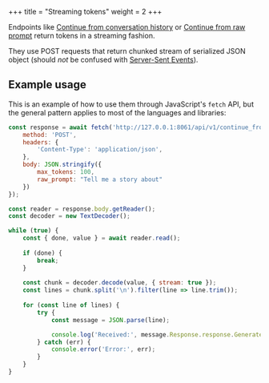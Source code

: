 +++
title = "Streaming tokens"
weight = 2
+++

Endpoints like [Continue from conversation history](@/api/inference-service/continue-from-conversation-history.md) or [Continue from raw prompt](@/api/inference-service/continue-from-raw-prompt.md) return tokens in a streaming fashion.

They use POST requests that return chunked stream of serialized JSON object (should *not* be confused with [Server-Sent Events](https://developer.mozilla.org/en-US/docs/Web/API/Server-sent_events/Using_server-sent_events)).

## Example usage

This is an example of how to use them through JavaScript's `fetch` API, but the general pattern applies to most of the languages and libraries:

```JavaScript
const response = await fetch('http://127.0.0.1:8061/api/v1/continue_from_raw_prompt', {
    method: 'POST',
    headers: {
        'Content-Type': 'application/json',
    },
    body: JSON.stringify({
        max_tokens: 100,
        raw_prompt: "Tell me a story about"
    })
});

const reader = response.body.getReader();
const decoder = new TextDecoder();

while (true) {
    const { done, value } = await reader.read();
    
    if (done) {
        break;
    }
    
    const chunk = decoder.decode(value, { stream: true });
    const lines = chunk.split('\n').filter(line => line.trim());
    
    for (const line of lines) {
        try {
            const message = JSON.parse(line);

            console.log('Received:', message.Response.response.GeneratedToken.Token);
        } catch (err) {
            console.error('Error:', err);
        }
    }
}
```
